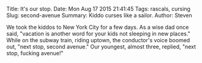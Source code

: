 Title: It's our stop.
Date: Mon Aug 17 2015 21:41:45
Tags: rascals, cursing
Slug: second-avenue 
Summary: Kiddo curses like a sailor.
Author: Steven

We took the kiddos to New York City for a few days. As a wise dad once
said, "vacation is another word for your kids not sleeping in new places."
While on the subway train, riding uptown, the conductor's voice boomed
out, "next stop, second avenue." Our youngest, almost three, replied, 
"next stop, fucking avenue!"


